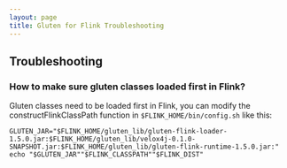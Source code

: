 ```yaml
---
layout: page
title: Gluten for Flink Troubleshooting
---
```

## Troubleshooting

### How to make sure gluten classes loaded first in Flink?

Gluten classes need to be loaded first in Flink,
you can modify the constructFlinkClassPath function in `$FLINK_HOME/bin/config.sh` like this:

```
GLUTEN_JAR="$FLINK_HOME/gluten_lib/gluten-flink-loader-1.5.0.jar:$FLINK_HOME/gluten_lib/velox4j-0.1.0-SNAPSHOT.jar:$FLINK_HOME/gluten_lib/gluten-flink-runtime-1.5.0.jar:"
echo "$GLUTEN_JAR""$FLINK_CLASSPATH""$FLINK_DIST"
```
